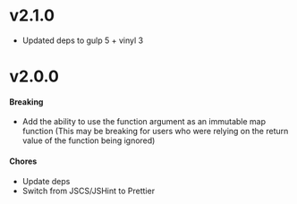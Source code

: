 # v2.1.0

- Updated deps to gulp 5 + vinyl 3

# v2.0.0

#### Breaking

- Add the ability to use the function argument as an immutable map function (This may be breaking for users who were relying on the return value of the function being ignored)

#### Chores

- Update deps
- Switch from JSCS/JSHint to Prettier
